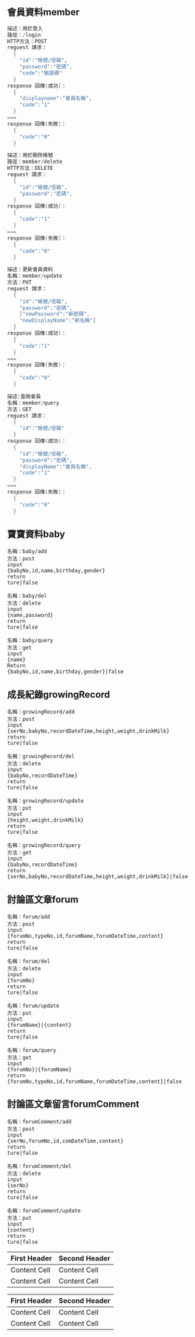 ## 會員資料member
~~~java
描述：用於登入
路徑：/login
HTTP方法：POST
reguest 請求：
  {
    "id":"帳號/信箱",
    "password":"密碼",
    "code":"驗證碼"
  }
response 回傳(成功)：
  {
    "displayname":"會員名稱",
    "code":"1"
  }
===
response 回傳(失敗)：
  {
    "code":"0"
  }
~~~

~~~java
描述：用於刪除帳號
路徑：member/delete
HTTP方法：DELETE
reguest 請求：
  {
    "id":"帳號/信箱",
    "password":"密碼",
  }
response 回傳(成功)：
  {
    "code":"1"
  }
===
response 回傳(失敗)：
  {
    "code":"0"
  }
~~~

~~~java
描述：更新會員資料
名稱：member/update
方法：PUT
reguest 請求：
  {
    "id":"帳號/信箱",
    "password":"密碼",
    ["newPassword":"新密碼",
    "newDisplayName":"新名稱"]
  }
response 回傳(成功)：
  {
    "code":"1"
  }
===
response 回傳(失敗)：
  {
    "code":"0"
  }
~~~

~~~java
描述:查詢會員
名稱：member/query
方法：GET
reguest 請求：
  {
    "id":"帳號/信箱"
  }
response 回傳(成功)：
  {
    "id":"帳號/信箱",
    "password":"密碼",
    "displayName":"會員名稱",
    "code":"1"
  }
===
response 回傳(失敗)：
  {
    "code":"0"
  }
~~~

## 寶寶資料baby
~~~
名稱：baby/add
方法：post
input
{babyNo,id,name,birthday,gender}
return
ture|false
~~~

~~~
名稱：baby/del
方法：delete
input
{name,password}
return
ture|false
~~~

~~~
名稱：baby/query
方法：get
input
{name}
Return
{babyNo,id,name,birthday,gender}|false
~~~


## 成長紀錄growingRecord
~~~
名稱：growingRecord/add
方法：post
input
{serNo,babyNo,recordDateTime,height,weight,drinkMilk}
return
ture|false
~~~

~~~
名稱：growingRecord/del
方法：delete
input
{babyNo,recordDateTime}
return
ture|false
~~~

~~~
名稱：growingRecord/update
方法：put
input
{height,weight,drinkMilk}
return
ture|false
~~~

~~~
名稱：growingRecord/query
方法：get
input
{babyNo,recordDateTime}
return
{serNo,babyNo,recordDateTime,height,weight,drinkMilk}|false
~~~


## 討論區文章forum
~~~
名稱：forum/add
方法：post
input
{forumNo,typeNo,id,forumName,forumDateTime,content}
return
ture|false
~~~

~~~
名稱：forum/del
方法：delete
input
{forumNo}
return
ture|false
~~~

~~~
名稱：forum/update
方法：put
input
{forumName}|{content}
return
ture|false
~~~

~~~
名稱：forum/query
方法：get
input
{forumNo}|{forumName}
return
{forumNo,typeNo,id,forumName,forumDateTime,content}|false
~~~


## 討論區文章留言forumComment
~~~
名稱：forumComment/add
方法：post
input
{serNo,forumNo,id,comDateTime,content}
return
ture|false
~~~

~~~
名稱：forumComment/del
方法：delete
input
{serNo}
return
ture|false
~~~

~~~
名稱：forumComment/update
方法：put
input
{content}
return
ture|false
~~~

First Header  | Second Header
------------- | -------------
Content Cell  | Content Cell
Content Cell  | Content Cell

| First Header  | Second Header |
| ------------- | ------------- |
| Content Cell  | Content Cell  |
| Content Cell  | Content Cell  |
